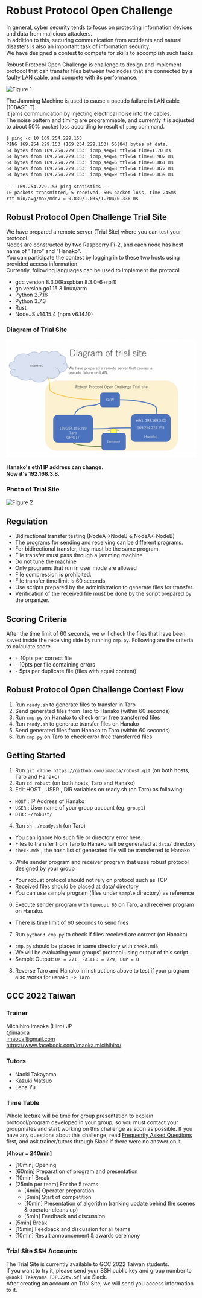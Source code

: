 # Robust Protocol Open Challenge

In general, cyber security tends to focus on protecting information devices and data from malicious attackers.  
In addition to this, securing communication from accidents and natural disasters is also an important task of information security.  
We have designed a contest to compete for skills to accomplish such tasks.  

Robust Protocol Open Challenge is challenge to design and implement protocol that can transfer files between two nodes that are connected by a faulty LAN cable, and compete with its performance.

![Figure 1](img/fig1.png) 

The Jamming Machine is used to cause a pseudo failure in LAN cable (10BASE-T).  
It jams communication by injecting electrical noise into the cables.  
The noise pattern and timing are programmable, and currently it is adjusted to about 50% packet loss according to result of `ping` command.

```plaintext
$ ping -c 10 169.254.229.153
PING 169.254.229.153 (169.254.229.153) 56(84) bytes of data.
64 bytes from 169.254.229.153: icmp_seq=1 ttl=64 time=1.70 ms
64 bytes from 169.254.229.153: icmp_seq=4 ttl=64 time=0.902 ms
64 bytes from 169.254.229.153: icmp_seq=6 ttl=64 time=0.861 ms
64 bytes from 169.254.229.153: icmp_seq=8 ttl=64 time=0.872 ms
64 bytes from 169.254.229.153: icmp_seq=9 ttl=64 time=0.839 ms

--- 169.254.229.153 ping statistics ---
10 packets transmitted, 5 received, 50% packet loss, time 245ms
rtt min/avg/max/mdev = 0.839/1.035/1.704/0.336 ms
```

## Robust Protocol Open Challenge Trial Site

We have prepared a remote server (Trial Site) where you can test your protocol.  
Nodes are constructed by two Raspberry Pi-2, and each node has host name of "Taro" and "Hanako".  
You can participate the contest by logging in to these two hosts using provided access information.  
Currently, following languages can be used to implement the protocol.  

- gcc version 8.3.0(Raspbian 8.3.0-6+rpi1)  
- go version go1.15.3 linux/arm  
- Python 2.7.16  
- Python 3.7.3  
- Rust  
- NodeJS v14.15.4 (npm v6.14.10)

### Diagram of Trial Site

![Figure 4](img/fig4_new.png) 

**Hanako's eth1 IP address can change.  
Now it's 192.168.3.8.**

### Photo of Trial Site

![Figure 2](img/fig2.png)

## Regulation

- Bidirectional transfer testing (NodeA->NodeB & NodeA<-NodeB)
- The programs for sending and receiving can be different programs.
- For bidirectional transfer, they must be the same program.
- File transfer must pass through a jamming machine
- Do not tune the machine
- Only programs that run in user mode are allowed
- File compression is prohibited.
- File transfer time limit is 60 seconds.
- Use scripts prepared by the administration to generate files for transfer.
- Verification of the received file must be done by the script prepared by the organizer.

## Scoring Criteria

After the time limit of 60 seconds, we will check the files that have been saved inside the receiving side by running `cmp.py`. Following are the criteria to calculate score.
  
- \+ 10pts per correct file  
- \- 10pts per file containing errors  
- \- 5pts per duplicate file (files with equal content)  

## Robust Protocol Open Challenge Contest Flow

1. Run `ready.sh` to generate files to transfer in Taro
2. Send generated files from Taro to Hanako (within 60 seconds)
3. Run `cmp.py` on Hanako to check error free transferred files
4. Run `ready.sh` to generate transfer files on Hanako
5. Send generated files from Hanako to Taro (within 60 seconds)
6. Run `cmp.py` on Taro to check error free transferred files

## Getting Started

1. Run `git clone https://github.com/imaoca/robust.git` (on both hosts, Taro and Hanako)
2. Run `cd robust` (on both hosts, Taro and Hanako)
3. Edit HOST , USER , DIR variables on ready.sh (on Taro) as following:
  - `HOST` : IP Address of Hanako
  - `USER` : User name of your group account (eg. `group1`)
  - `DIR` : `~/robust/`
4. Run `sh ./ready.sh` (on Taro)
  - You can ignore No such file or directory error here.
  - Files to transfer from Taro to Hanako will be generated at `data/` directory
  - `check.md5` , the hash list of generated file will be transferred to Hanako
5. Write sender program and receiver program that uses robust protocol designed by your group
  - Your robust protocol should not rely on protocol such as TCP
  - Received files should be placed at data/ directory
  - You can use sample program (files under `sample` directory) as reference
6. Execute sender program with `timeout 60` on Taro, and receiver program on Hanako.
  - There is time limit of 60 seconds to send files
7. Run `python3 cmp.py` to check if files received are correct (on Hanako)
  - `cmp.py` should be placed in same directory with `check.md5` 
  - We will be evaluating your groups' protocol using output of this script.
  - Sample Output: `OK = 271, FAILED = 729, DUP = 0` 
8. Reverse Taro and Hanako in instructions above to test if your program also works for `Hanako -> Taro`

## GCC 2022 Taiwan  

### Trainer

Michihiro Imaoka (Hiro) JP  
@imaoca  
imaoca@gmail.com  
https://www.facebook.com/imaoka.micihihiro/

### Tutors

- Naoki Takayama  
- Kazuki Matsuo  
- Lena Yu

### Time Table

Whole lecture will be time for group presentation to explain protocol/program developed in your group, so you must contact your groupmates and start working on this challenge as soon as possible. If you have any questions about this challenge, read [Frequently Asked Questions](./faq.md) first, and ask trainer/tutors through Slack if there were no answer on it.

**[4hour = 240min]** 

- [10min] Opening
- [60min] Preparation of program and presentation
- [10min] Break
- [25min per team] For the 5 teams
  - [4min] Operator preparation
  - [6min] Start of competition
  - [10min] Presentation of algorithm (ranking update behind the scenes & operator cleans up)
  - [5min] Feedback and discussion
- [5min] Break
- [15min] Feedback and discussion for all teams
- [10min] Result announcement & awards ceremony

### Trial Site SSH Accounts

The Trial Site is currently available to GCC 2022 Taiwan students.  
If you want to try it, please send your SSH public key and group number to `@Naoki Takayama [JP.22tw.Sf]` via Slack.   
After creating an account on Trial Site, we will send you access information to it.  